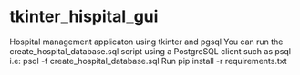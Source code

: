 # tkinter_hispital_gui
Hospital management applicaton using tkinter and pgsql
You can run the create_hospital_database.sql script using a PostgreSQL client such as psql i.e: psql -f create_hospital_database.sql
Run pip install -r requirements.txt
